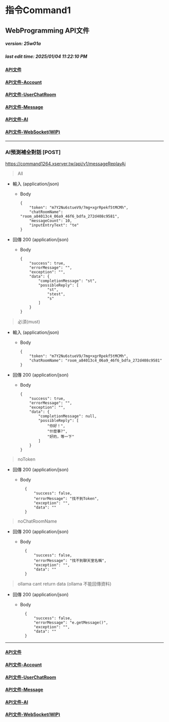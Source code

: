 # 指令Command1
## WebProgramming API文件
##### version: 25w01a
##### last edit time: 2025/01/04 11:22:10 PM

#### [API文件](API%E6%96%87%E4%BB%B6.md)
#### [API文件-Account](API%E6%96%87%E4%BB%B6-Account.md)
#### [API文件-UserChatRoom](API%E6%96%87%E4%BB%B6-UserChatRoom.md)
#### [API文件-Message](API%E6%96%87%E4%BB%B6-Message.md)
#### [API文件-AI](API%E6%96%87%E4%BB%B6-AI.md)
#### [API文件-WebSocket(WIP)](API%E6%96%87%E4%BB%B6-WebSocket.md)

---
### AI預測補全對話 [POST]
https://command1264.xserver.tw/api/v1/messageReplayAi

> All
+ 輸入 (application/json)

  + Body

        {
            "token": "m7Y2Nu6stueV9/7mg+xgrRpekf5tMCMh",
            "chatRoomName": "room_a84013c4_06a9_46f6_bdfa_272d408c9581",
            "messageCount": 10,
            "inputEntryText": "te"
        }


+ 回傳 200 (application/json)

    + Body

          {
              "success": true,
              "errorMessage": "",
              "exception": "",
              "data": {
                  "completionMessage": "st",
                  "possibleReply": [
                      "st",
                      "stest",
                      "s"
                  ]
              }
          }

> 必須(must)
+ 輸入 (application/json)

    + Body

          {
              "token": "m7Y2Nu6stueV9/7mg+xgrRpekf5tMCMh",
              "chatRoomName": "room_a84013c4_06a9_46f6_bdfa_272d408c9581"
          }


+ 回傳 200 (application/json)

    + Body

          {
              "success": true,
              "errorMessage": "",
              "exception": "",
              "data": {
                  "completionMessage": null,
                  "possibleReply": [
                      "你好！",
                      "什麼事?",
                      "好的，等一下"
                  ]
              }
          }
        
        
> noToken
+ 回傳 200 (application/json)
    + Body

            {
                "success": false,
                "errorMessage": "找不到Token",
                "exception": "",
                "data": ""
            }
        
> noChatRoomName
+ 回傳 200 (application/json)
    + Body

            {
                "success": false,
                "errorMessage": "找不到聊天室名稱",
                "exception": "",
                "data": ""
            }

> ollama cant return data (ollama 不能回傳資料)
+ 回傳 200 (application/json)
    + Body

            {
                "success": false,
                "errorMessage": "e.getMessage()",
                "exception": "",
                "data": ""
            }
---

#### [API文件](API%E6%96%87%E4%BB%B6.md)
#### [API文件-Account](API%E6%96%87%E4%BB%B6-Account.md)
#### [API文件-UserChatRoom](API%E6%96%87%E4%BB%B6-UserChatRoom.md)
#### [API文件-Message](API%E6%96%87%E4%BB%B6-Message.md)
#### [API文件-AI](API%E6%96%87%E4%BB%B6-AI.md)
#### [API文件-WebSocket(WIP)](API%E6%96%87%E4%BB%B6-WebSocket.md)
